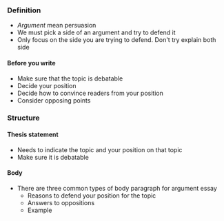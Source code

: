 ### Definition
- *Argument* mean persuasion
- We must pick a side of an argument and try to defend it
- Only focus on the side you are trying to defend. Don't try explain both side

#### Before you write
- Make sure that the topic is debatable
- Decide your position
- Decide how to convince readers from your position
- Consider opposing points

### Structure

#### Thesis statement
- Needs to indicate the topic and  your position on that topic
- Make sure it is debatable

#### Body
- There are three common types of body paragraph for argument essay
	- Reasons to defend your position for the topic
	- Answers to oppositions
	- Example
